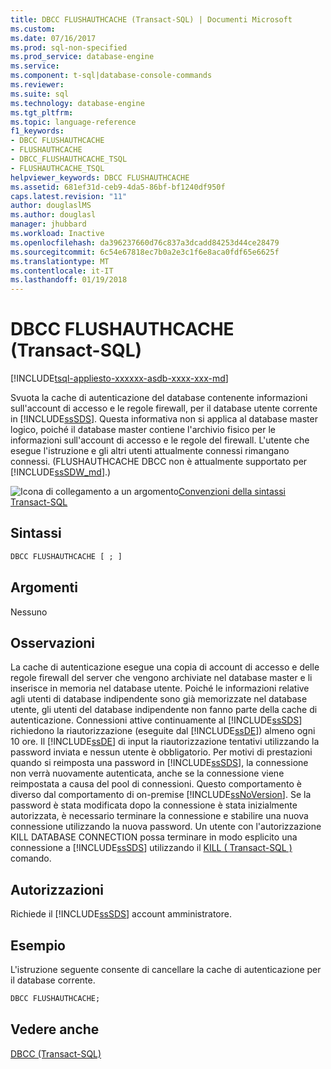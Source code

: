 ```yaml
---
title: DBCC FLUSHAUTHCACHE (Transact-SQL) | Documenti Microsoft
ms.custom: 
ms.date: 07/16/2017
ms.prod: sql-non-specified
ms.prod_service: database-engine
ms.service: 
ms.component: t-sql|database-console-commands
ms.reviewer: 
ms.suite: sql
ms.technology: database-engine
ms.tgt_pltfrm: 
ms.topic: language-reference
f1_keywords:
- DBCC FLUSHAUTHCACHE
- FLUSHAUTHCACHE
- DBCC_FLUSHAUTHCACHE_TSQL
- FLUSHAUTHCACHE_TSQL
helpviewer_keywords: DBCC FLUSHAUTHCACHE
ms.assetid: 681ef31d-ceb9-4da5-86bf-bf1240df950f
caps.latest.revision: "11"
author: douglaslMS
ms.author: douglasl
manager: jhubbard
ms.workload: Inactive
ms.openlocfilehash: da396237660d76c837a3dcadd84253d44ce28479
ms.sourcegitcommit: 6c54e67818ec7b0a2e3c1f6e8aca0fdf65e6625f
ms.translationtype: MT
ms.contentlocale: it-IT
ms.lasthandoff: 01/19/2018
---
```

# <a name="dbcc-flushauthcache-transact-sql"></a>DBCC FLUSHAUTHCACHE (Transact-SQL)
[!INCLUDE[tsql-appliesto-xxxxxx-asdb-xxxx-xxx-md](../../includes/tsql-appliesto-xxxxxx-asdb-xxxx-xxx-md.md)]

Svuota la cache di autenticazione del database contenente informazioni sull'account di accesso e le regole firewall, per il database utente corrente in [!INCLUDE[ssSDS](../../includes/sssds-md.md)]. Questa informativa non si applica al database master logico, poiché il database master contiene l'archivio fisico per le informazioni sull'account di accesso e le regole del firewall. L'utente che esegue l'istruzione e gli altri utenti attualmente connessi rimangano connessi. (FLUSHAUTHCACHE DBCC non è attualmente supportato per [!INCLUDE[ssSDW_md](../../includes/sssdw-md.md)].)
 
![Icona di collegamento a un argomento](../../database-engine/configure-windows/media/topic-link.gif "Icona di collegamento a un argomento")[Convenzioni della sintassi Transact-SQL](../../t-sql/language-elements/transact-sql-syntax-conventions-transact-sql.md)
  
## <a name="syntax"></a>Sintassi  
  
```sql
DBCC FLUSHAUTHCACHE [ ; ]  
```  
  
## <a name="arguments"></a>Argomenti  
Nessuno
  
## <a name="remarks"></a>Osservazioni  
La cache di autenticazione esegue una copia di account di accesso e delle regole firewall del server che vengono archiviate nel database master e li inserisce in memoria nel database utente.  Poiché le informazioni relative agli utenti di database indipendente sono già memorizzate nel database utente, gli utenti del database indipendente non fanno parte della cache di autenticazione.
Connessioni attive continuamente al [!INCLUDE[ssSDS](../../includes/sssds-md.md)] richiedono la riautorizzazione (eseguite dal [!INCLUDE[ssDE](../../includes/ssde-md.md)]) almeno ogni 10 ore. Il [!INCLUDE[ssDE](../../includes/ssde-md.md)] di input la riautorizzazione tentativi utilizzando la password inviata e nessun utente è obbligatorio. Per motivi di prestazioni quando si reimposta una password in [!INCLUDE[ssSDS](../../includes/sssds-md.md)], la connessione non verrà nuovamente autenticata, anche se la connessione viene reimpostata a causa del pool di connessioni. Questo comportamento è diverso dal comportamento di on-premise [!INCLUDE[ssNoVersion](../../includes/ssnoversion-md.md)]. Se la password è stata modificata dopo la connessione è stata inizialmente autorizzata, è necessario terminare la connessione e stabilire una nuova connessione utilizzando la nuova password. Un utente con l'autorizzazione KILL DATABASE CONNECTION possa terminare in modo esplicito una connessione a [!INCLUDE[ssSDS](../../includes/sssds-md.md)] utilizzando il [KILL &#40; Transact-SQL &#41; ](../../t-sql/language-elements/kill-transact-sql.md) comando.
  
## <a name="permissions"></a>Autorizzazioni  
Richiede il [!INCLUDE[ssSDS](../../includes/sssds-md.md)] account amministratore.
  
## <a name="example"></a>Esempio  
L'istruzione seguente consente di cancellare la cache di autenticazione per il database corrente.
  
```sql
DBCC FLUSHAUTHCACHE;  
```  
  
## <a name="see-also"></a>Vedere anche  
[DBCC &#40;Transact-SQL&#41;](../../t-sql/database-console-commands/dbcc-transact-sql.md)
  
  
